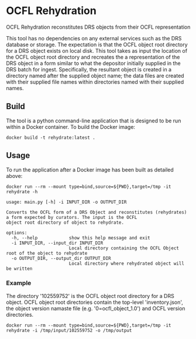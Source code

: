 # OCFL Rehydration
OCFL Rehydration reconstitutes DRS objects from their OCFL representation

This tool has no dependencies on any external services such as the DRS database or storage.
The expectation is that the OCFL object root directory for a DRS object exists on local disk.
This tool takes as input the location of the OCFL object root directory and recreates the a representation of the DRS object in a form similar to what the depositor initially supplied in the DRS batch for ingest.
Specifically, the resultant object is created in a directory named after the supplied object name;
the data files are created with their supplied file names within directories named with their supplied names.

## Build
The tool is a python command-line application that is designed to be run within a Docker container.
To build the Docker image:
```
docker build -t rehydrate:latest .
```
## Usage
To run the application after a Docker image has been built as detailed above:
```
docker run --rm --mount type=bind,source=${PWD},target=/tmp -it rehydrate -h

usage: main.py [-h] -i INPUT_DIR -o OUTPUT_DIR

Converts the OCFL form of a DRS Object and reconstitutes (rehydrates) a form expected by curators. The input is the OCFL
object root directory of object to rehydrate.

options:
  -h, --help            show this help message and exit
  -i INPUT_DIR, --input_dir INPUT_DIR
                        Local directory containing the OCFL Object root of the object to rehydrate
  -o OUTPUT_DIR, --output_dir OUTPUT_DIR
                        Local directory where rehydrated object will be written
```

### Example
The directory '102559752' is the OCFL object root directory for a DRS object.
OCFL object root directories contain the top-level 'inventory.json', the object version namaste file (e.g. '0=ocfl_object_1.0') and OCFL version directories.
```
docker run --rm --mount type=bind,source=${PWD},target=/tmp -it rehydrate -i /tmp/input/102559752 -o /tmp/output
```

